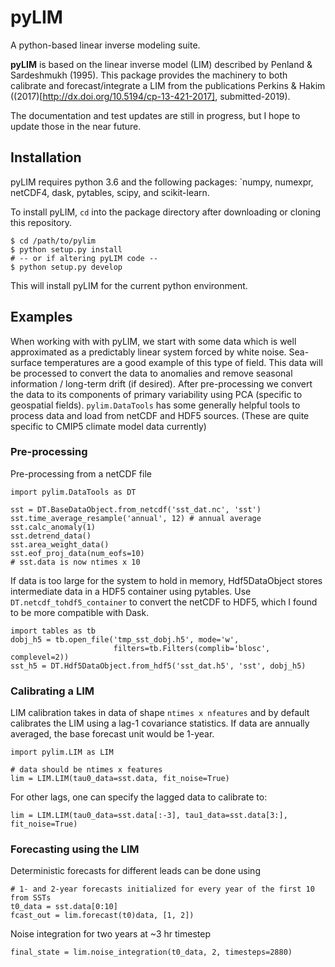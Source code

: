 pyLIM
=====

A python-based linear inverse modeling suite.

**pyLIM** is based on the linear inverse model (LIM) described by Penland & Sardeshmukh (1995).
This package provides the machinery to both calibrate and forecast/integrate a LIM from the
publications Perkins & Hakim ((2017)[http://dx.doi.org/10.5194/cp-13-421-2017], submitted-2019).

The documentation and test updates are still in progress, but I hope to update those in the
near future.

## Installation

pyLIM requires python 3.6 and the following packages: `numpy, numexpr, netCDF4, dask, pytables,
scipy, and scikit-learn.

To install pyLIM, `cd` into the package directory after downloading or cloning this repository.

    $ cd /path/to/pylim
    $ python setup.py install
    # -- or if altering pyLIM code --
    $ python setup.py develop

This will install pyLIM for the current python environment.

## Examples

When working with with pyLIM, we start with some data which is
well approximated as a predictably linear system forced by white noise.  Sea-surface temperatures
are a good example of this type of field.  This data will be processed to convert the data to
anomalies and remove seasonal information / long-term drift (if desired).  After pre-processing
we convert the data to its components of primary variability using PCA (specific to geospatial
fields).  `pylim.DataTools` has some generally helpful tools to process data and load from 
netCDF and HDF5 sources. (These are quite specific to CMIP5 climate model data currently)

### Pre-processing
Pre-processing from a netCDF file

    import pylim.DataTools as DT

    sst = DT.BaseDataObject.from_netcdf('sst_dat.nc', 'sst')
    sst.time_average_resample('annual', 12) # annual average
    sst.calc_anomaly(1)
    sst.detrend_data()
    sst.area_weight_data()
    sst.eof_proj_data(num_eofs=10)
    # sst.data is now ntimes x 10

If data is too large for the system to hold in memory,  Hdf5DataObject stores intermediate data
in a HDF5 container using pytables.  Use `DT.netcdf_tohdf5_container` to convert the netCDF to
HDF5, which I found to be more compatible with Dask.

    import tables as tb 
    dobj_h5 = tb.open_file('tmp_sst_dobj.h5', mode='w',
                           filters=tb.Filters(complib='blosc', complevel=2))
    sst_h5 = DT.Hdf5DataObject.from_hdf5('sst_dat.h5', 'sst', dobj_h5)

### Calibrating a LIM

LIM calibration takes in data of shape `ntimes x nfeatures` and by default calibrates the LIM
using a lag-1 covariance statistics.  If data are annually averaged, the base forecast unit
would be 1-year.

    import pylim.LIM as LIM
    
    # data should be ntimes x features
    lim = LIM.LIM(tau0_data=sst.data, fit_noise=True)

For other lags, one can specify the lagged data to calibrate to:

    lim = LIM.LIM(tau0_data=sst.data[:-3], tau1_data=sst.data[3:], fit_noise=True)

### Forecasting using the LIM

Deterministic forecasts for different leads can be done using

    # 1- and 2-year forecasts initialized for every year of the first 10 from SSTs
    t0_data = sst.data[0:10]
    fcast_out = lim.forecast(t0)data, [1, 2])

Noise integration for two years at ~3 hr timestep
   
    final_state = lim.noise_integration(t0_data, 2, timesteps=2880)    

